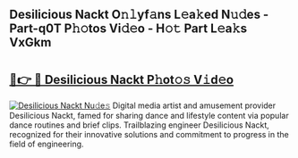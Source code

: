## Desilicious Nackt O𝚗𝚕yf𝚊ns L𝚎a𝚔ed N𝚞𝚍es - Part-q0T P𝚑𝚘tos Vi𝚍𝚎o - H𝚘𝚝 Part L𝚎a𝚔s VxGkm

# <h2><a href="http://kfan23g.oniu.top/?m=Desilicious+Nackt">🔗👉 🔴 Desilicious Nackt P𝚑ot𝚘𝚜 V𝚒d𝚎o</a></h2>

[![Desilicious Nackt Nu𝚍e𝚜](https://i.imgur.com/0qMVB7G.gif)](http://kfan23g.oniu.top/?m=Desilicious+Nackt)
Digital media artist and amusement provider Desilicious Nackt, famed for sharing dance and lifestyle content via popular dance routines and brief clips. Trailblazing engineer Desilicious Nackt, recognized for their innovative solutions and commitment to progress in the field of engineering.  
